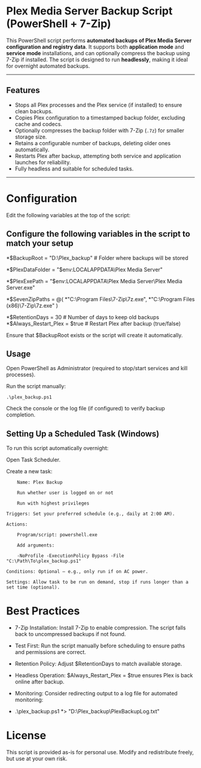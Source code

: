 # Plex Media Server Backup Script (PowerShell + 7-Zip)

This PowerShell script performs **automated backups of Plex Media Server configuration and registry data**. It supports both **application mode** and **service mode** installations, and can optionally compress the backup using 7-Zip if installed. The script is designed to run **headlessly**, making it ideal for overnight automated backups.

---

## Features

- Stops all Plex processes and the Plex service (if installed) to ensure clean backups.
- Copies Plex configuration to a timestamped backup folder, excluding cache and codecs.
- Optionally compresses the backup folder with 7-Zip (`.7z`) for smaller storage size.
- Retains a configurable number of backups, deleting older ones automatically.
- Restarts Plex after backup, attempting both service and application launches for reliability.
- Fully headless and suitable for scheduled tasks.

---

# Configuration

Edit the following variables at the top of the script:

## Configure the following variables in the script to match your setup
*$BackupRoot = "D:\Plex_backup"        # Folder where backups will be stored

*$PlexDataFolder = "$env:LOCALAPPDATA\Plex Media Server"

*$PlexExePath = "$env:LOCALAPPDATA\Plex Media Server\Plex Media Server.exe"

*$SevenZipPaths = @(
        *"C:\Program Files\7-Zip\7z.exe",
        *"C:\Program Files (x86)\7-Zip\7z.exe"
        )
        
 *$RetentionDays = 30                    # Number of days to keep old backups
 *$Always_Restart_Plex = $true           # Restart Plex after backup (true/false)

Ensure that $BackupRoot exists or the script will create it automatically.


## Usage

Open PowerShell as Administrator (required to stop/start services and kill processes).

Run the script manually:

    .\plex_backup.ps1

 Check the console or the log file (if configured) to verify backup completion.

## Setting Up a Scheduled Task (Windows)

To run this script automatically overnight:

 Open Task Scheduler.

Create a new task:

        Name: Plex Backup

        Run whether user is logged on or not

        Run with highest privileges

    Triggers: Set your preferred schedule (e.g., daily at 2:00 AM).

    Actions:

        Program/script: powershell.exe

        Add arguments:

        -NoProfile -ExecutionPolicy Bypass -File "C:\Path\To\plex_backup.ps1"

    Conditions: Optional – e.g., only run if on AC power.

    Settings: Allow task to be run on demand, stop if runs longer than a set time (optional).

# Best Practices

- 7-Zip Installation: Install 7-Zip to enable compression. The script falls back to uncompressed backups if not found.

- Test First: Run the script manually before scheduling to ensure paths and permissions are correct.

- Retention Policy: Adjust $RetentionDays to match available storage.

- Headless Operation: $Always_Restart_Plex = $true ensures Plex is back online after backup.

- Monitoring: Consider redirecting output to a log file for automated monitoring:

- .\plex_backup.ps1 *> "D:\Plex_backup\PlexBackupLog.txt"

# License

This script is provided as-is for personal use. Modify and redistribute freely, but use at your own risk.
